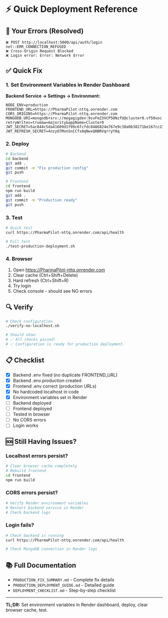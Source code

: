 # ⚡ Quick Deployment Reference

## 🚨 Your Errors (Resolved)

```
❌ POST http://localhost:5000/api/auth/login net::ERR_CONNECTION_REFUSED
❌ Cross-Origin Request Blocked
❌ Login error: Error: Network Error
```

## ✅ Quick Fix

### 1. Set Environment Variables in Render Dashboard

**Backend Service → Settings → Environment:**

```
NODE_ENV=production
FRONTEND_URL=https://PharmaPilot-nttq.onrender.com
CORS_ORIGINS=https://PharmaPilot-nttq.onrender.com
MONGODB_URI=mongodb+srv://megagigdev:9svFmZ3VCP5ONzfU@cluster0.vf50xoc.mongodb.net/PharmaPilot?retryWrites=true&w=majority&appName=Cluster0
JWT_SECRET=5ac844c5da41609d1f99c6fcfdc8486824e767e9c30a0b38271be167cc23afb1
JWT_REFRESH_SECRET=4nzyO7MxnSnCCfs8qNwxQHBRVqrryYAq
```

### 2. Deploy

```bash
# Backend
cd backend
git add .
git commit -m "Fix production config"
git push

# Frontend
cd frontend
npm run build
git add .
git commit -m "Production ready"
git push
```

### 3. Test

```bash
# Quick test
curl https://PharmaPilot-nttq.onrender.com/api/health

# Full test
./test-production-deployment.sh
```

### 4. Browser

1. Open https://PharmaPilot-nttq.onrender.com
2. Clear cache (Ctrl+Shift+Delete)
3. Hard refresh (Ctrl+Shift+R)
4. Try login
5. Check console - should see NO errors

## 🔍 Verify

```bash
# Check configuration
./verify-no-localhost.sh

# Should show:
# ✅ All checks passed!
# ✅ Configuration is ready for production deployment.
```

## 📋 Checklist

- [x] Backend .env fixed (no duplicate FRONTEND_URL)
- [x] Backend .env.production created
- [x] Frontend .env correct (production URLs)
- [x] No hardcoded localhost in code
- [x] Environment variables set in Render
- [ ] Backend deployed
- [ ] Frontend deployed
- [ ] Tested in browser
- [ ] No CORS errors
- [ ] Login works

## 🆘 Still Having Issues?

### Localhost errors persist?
```bash
# Clear browser cache completely
# Rebuild frontend
cd frontend
npm run build
```

### CORS errors persist?
```bash
# Verify Render environment variables
# Restart backend service in Render
# Check backend logs
```

### Login fails?
```bash
# Check backend is running
curl https://PharmaPilot-nttq.onrender.com/api/health

# Check MongoDB connection in Render logs
```

## 📚 Full Documentation

- `PRODUCTION_FIX_SUMMARY.md` - Complete fix details
- `PRODUCTION_DEPLOYMENT_GUIDE.md` - Detailed guide
- `DEPLOYMENT_CHECKLIST.md` - Step-by-step checklist

---

**TL;DR:** Set environment variables in Render dashboard, deploy, clear browser cache, test.
